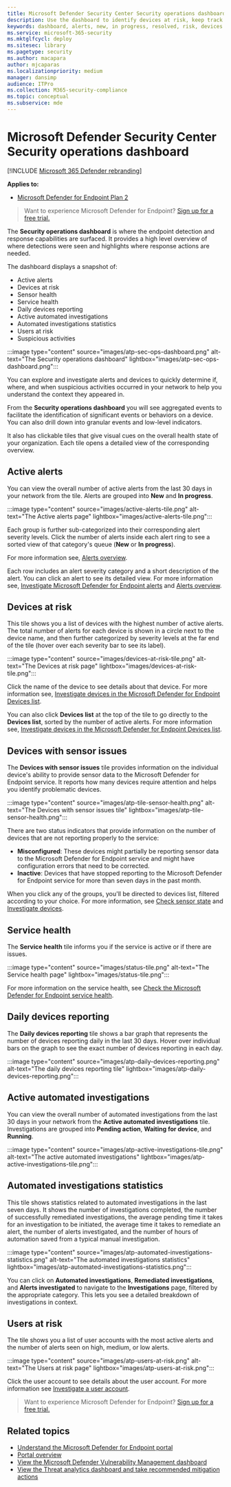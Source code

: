 ```yaml
---
title: Microsoft Defender Security Center Security operations dashboard
description: Use the dashboard to identify devices at risk, keep track of the status of the service, and see statistics and information about devices and alerts.
keywords: dashboard, alerts, new, in progress, resolved, risk, devices at risk, infections, reporting, statistics, charts, graphs, health, active malware detections, threat category, categories, password stealer, ransomware, exploit, threat, low severity, active malware
ms.service: microsoft-365-security
ms.mktglfcycl: deploy
ms.sitesec: library
ms.pagetype: security
ms.author: macapara
author: mjcaparas
ms.localizationpriority: medium
manager: dansimp
audience: ITPro
ms.collection: M365-security-compliance
ms.topic: conceptual
ms.subservice: mde
---
```


# Microsoft Defender Security Center Security operations dashboard

[!INCLUDE [Microsoft 365 Defender rebranding](../../includes/microsoft-defender.md)]


**Applies to:**
- [Microsoft Defender for Endpoint Plan 2](https://go.microsoft.com/fwlink/?linkid=2154037)

> Want to experience Microsoft Defender for Endpoint? [Sign up for a free trial.](https://signup.microsoft.com/create-account/signup?products=7f379fee-c4f9-4278-b0a1-e4c8c2fcdf7e&ru=https://aka.ms/MDEp2OpenTrial?ocid=docs-wdatp-secopsdashboard-abovefoldlink)

The **Security operations dashboard** is where the endpoint detection and response capabilities are surfaced. It provides a high level overview of where detections were seen and highlights where response actions are needed.

The dashboard displays a snapshot of:

- Active alerts
- Devices at risk
- Sensor health
- Service health
- Daily devices reporting
- Active automated investigations
- Automated investigations statistics
- Users at risk
- Suspicious activities

:::image type="content" source="images/atp-sec-ops-dashboard.png" alt-text="The Security operations dashboard" lightbox="images/atp-sec-ops-dashboard.png":::

You can explore and investigate alerts and devices to quickly determine if, where, and when suspicious activities occurred in your network to help you understand the context they appeared in.

From the **Security operations dashboard** you will see aggregated events to facilitate the identification of significant events or behaviors on a device. You can also drill down into granular events and low-level indicators.

It also has clickable tiles that give visual cues on the overall health state of your organization. Each tile opens a detailed view of the corresponding overview.

## Active alerts

You can view the overall number of active alerts from the last 30 days in your network from the tile. Alerts are grouped into **New** and **In progress**.

:::image type="content" source="images/active-alerts-tile.png" alt-text="The Active alerts page" lightbox="images/active-alerts-tile.png":::

Each group is further sub-categorized into their corresponding alert severity levels. Click the number of alerts inside each alert ring to see a sorted view of that category's queue (**New** or **In progress**).

For more information see, [Alerts overview](alerts-queue.md).

Each row includes an alert severity category and a short description of the alert. You can click an alert to see its detailed view. For more information see,  [Investigate Microsoft Defender for Endpoint alerts](investigate-alerts.md) and [Alerts overview](alerts-queue.md).

## Devices at risk

This tile shows you a list of devices with the highest number of active alerts. The total number of alerts for each device is shown in a circle next to the device name, and then further categorized by severity levels at the far end of the tile (hover over each severity bar to see its label).

:::image type="content" source="images/devices-at-risk-tile.png" alt-text="The Devices at risk page" lightbox="images/devices-at-risk-tile.png":::

Click the name of the device to see details about that device. For more information see, [Investigate devices in the Microsoft Defender for Endpoint Devices list](investigate-machines.md).

You can also click **Devices list** at the top of the tile to go directly to the **Devices list**, sorted by the number of active alerts. For more information see, [Investigate devices in the Microsoft Defender for Endpoint Devices list](investigate-machines.md).

## Devices with sensor issues

The **Devices with sensor issues** tile provides information on the individual device's ability to provide sensor data to the Microsoft Defender for Endpoint service. It reports how many devices require attention and helps you identify problematic devices.

:::image type="content" source="images/atp-tile-sensor-health.png" alt-text="The Devices with sensor issues tile" lightbox="images/atp-tile-sensor-health.png":::

There are two status indicators that provide information on the number of devices that are not reporting properly to the service:

- **Misconfigured**: These devices might partially be reporting sensor data to the Microsoft Defender for Endpoint service and might have configuration errors that need to be corrected.
- **Inactive**: Devices that have stopped reporting to the Microsoft Defender for Endpoint service for more than seven days in the past month.

When you click any of the groups, you'll be directed to devices list, filtered according to your choice. For more information, see [Check sensor state](check-sensor-status.md) and [Investigate devices](investigate-machines.md).

## Service health

The **Service health** tile informs you if the service is active or if there are issues.

:::image type="content" source="images/status-tile.png" alt-text="The Service health page" lightbox="images/status-tile.png":::

For more information on the service health, see [Check the Microsoft Defender for Endpoint service health](service-status.md).

## Daily devices reporting

The **Daily devices reporting** tile shows a bar graph that represents the number of devices reporting daily in the last 30 days. Hover over individual bars on the graph to see the exact number of devices reporting in each day.

:::image type="content" source="images/atp-daily-devices-reporting.png" alt-text="The daily devices reporting tile" lightbox="images/atp-daily-devices-reporting.png":::

## Active automated investigations

You can view the overall number of automated investigations from the last 30 days in your network from the **Active automated investigations** tile. Investigations are grouped into **Pending action**, **Waiting for device**, and **Running**.

:::image type="content" source="images/atp-active-investigations-tile.png" alt-text="The active automated investigations" lightbox="images/atp-active-investigations-tile.png":::

## Automated investigations statistics

This tile shows statistics related to automated investigations in the last seven days. It shows the number of investigations completed, the number of successfully remediated investigations, the average pending time it takes for an investigation to be initiated, the average time it takes to remediate an alert, the number of alerts investigated, and the number of hours of automation saved from a typical manual investigation. 

:::image type="content" source="images/atp-automated-investigations-statistics.png" alt-text="The automated investigations statistics" lightbox="images/atp-automated-investigations-statistics.png":::

You can click on **Automated investigations**, **Remediated investigations**, and **Alerts investigated** to navigate to the **Investigations** page, filtered by the appropriate category. This lets you see a detailed breakdown of investigations in context.

## Users at risk

The tile shows you a list of user accounts with the most active alerts and the number of alerts seen on high, medium, or low alerts. 

:::image type="content" source="images/atp-users-at-risk.png" alt-text="The Users at risk page" lightbox="images/atp-users-at-risk.png":::

Click the user account to see details about the user account. For more information see [Investigate a user account](investigate-user.md).

> Want to experience Microsoft Defender for Endpoint? [Sign up for a free trial.](https://signup.microsoft.com/create-account/signup?products=7f379fee-c4f9-4278-b0a1-e4c8c2fcdf7e&ru=https://aka.ms/MDEp2OpenTrial?ocid=docs-wdatp-secopsdashboard-belowfoldlink)

## Related topics

- [Understand the Microsoft Defender for Endpoint portal](use.md)
- [Portal overview](portal-overview.md)
- [View the Microsoft Defender Vulnerability Management dashboard](tvm-dashboard-insights.md)
- [View the Threat analytics dashboard and take recommended mitigation actions](threat-analytics.md)
